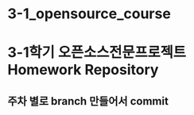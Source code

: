 # 3-1_opensource_course

<h1>3-1학기 오픈소스전문프로젝트 Homework Repository</h1>
<h2>주차 별로 branch 만들어서 commit</h2>
